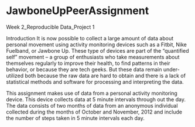 # JawboneUpPeerAssignment
Week 2_Reproducible Data_Project 1

Introduction
It is now possible to collect a large amount of data about personal movement using activity monitoring devices such as a Fitbit, 
Nike Fuelband, or Jawbone Up. These type of devices are part of the “quantified self” movement – a group of enthusiasts who take 
measurements about themselves regularly to improve their health, to find patterns in their behavior, or because they are tech geeks. 
But these data remain under-utilized both because the raw data are hard to obtain and there is a lack of statistical methods and 
software for processing and interpreting the data.

This assignment makes use of data from a personal activity monitoring device. This device collects data at 5 minute intervals 
through out the day. The data consists of two months of data from an anonymous individual collected during the months of October 
and November, 2012 and include the number of steps taken in 5 minute intervals each day.
